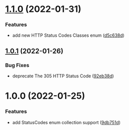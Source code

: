 # [1.1.0](https://github.com/brayanarrieta/express-http-status/compare/v1.0.1...v1.1.0) (2022-01-31)


### Features

* add new HTTP Status Codes Classes enum ([d5c638d](https://github.com/brayanarrieta/express-http-status/commit/d5c638dc8c98aec19bc09e381070d030d4b898f1))

## [1.0.1](https://github.com/brayanarrieta/express-http-status/compare/v1.0.0...v1.0.1) (2022-01-26)


### Bug Fixes

* deprecate The 305 HTTP Status Code ([92eb38d](https://github.com/brayanarrieta/express-http-status/commit/92eb38d64857739c0da77b656a39211faa17f63a))

# 1.0.0 (2022-01-25)


### Features

* add StatusCodes enum collection support ([9db751d](https://github.com/brayanarrieta/express-http-status/commit/9db751d8af0dcc39e2bf420420df31300a0ae3ad))
